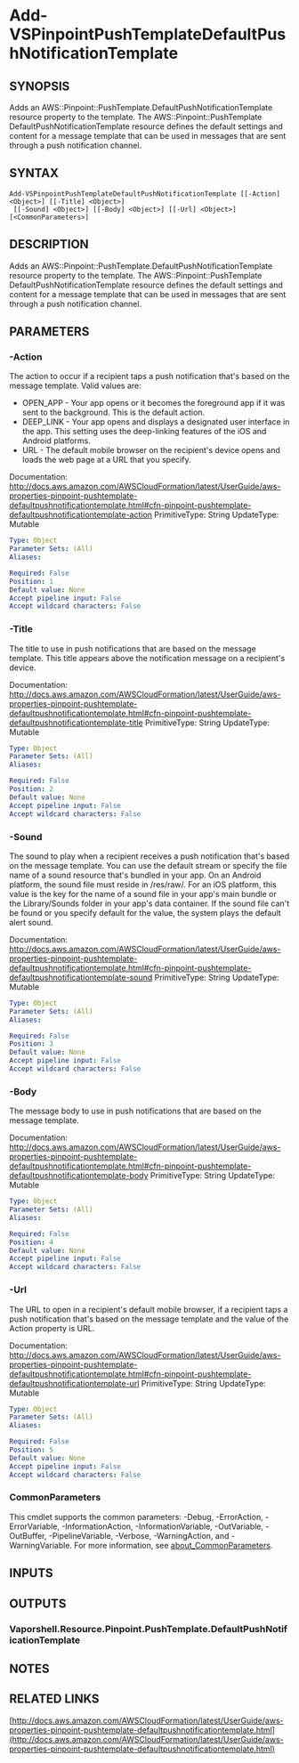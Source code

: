 # Add-VSPinpointPushTemplateDefaultPushNotificationTemplate

## SYNOPSIS
Adds an AWS::Pinpoint::PushTemplate.DefaultPushNotificationTemplate resource property to the template.
The AWS::Pinpoint::PushTemplate DefaultPushNotificationTemplate resource defines the default settings and content for a message template that can be used in messages that are sent through a push notification channel.

## SYNTAX

```
Add-VSPinpointPushTemplateDefaultPushNotificationTemplate [[-Action] <Object>] [[-Title] <Object>]
 [[-Sound] <Object>] [[-Body] <Object>] [[-Url] <Object>] [<CommonParameters>]
```

## DESCRIPTION
Adds an AWS::Pinpoint::PushTemplate.DefaultPushNotificationTemplate resource property to the template.
The AWS::Pinpoint::PushTemplate DefaultPushNotificationTemplate resource defines the default settings and content for a message template that can be used in messages that are sent through a push notification channel.

## PARAMETERS

### -Action
The action to occur if a recipient taps a push notification that's based on the message template.
Valid values are:
+  OPEN_APP - Your app opens or it becomes the foreground app if it was sent to the background.
This is the default action.
+  DEEP_LINK - Your app opens and displays a designated user interface in the app.
This setting uses the deep-linking features of the iOS and Android platforms.
+  URL - The default mobile browser on the recipient's device opens and loads the web page at a URL that you specify.

Documentation: http://docs.aws.amazon.com/AWSCloudFormation/latest/UserGuide/aws-properties-pinpoint-pushtemplate-defaultpushnotificationtemplate.html#cfn-pinpoint-pushtemplate-defaultpushnotificationtemplate-action
PrimitiveType: String
UpdateType: Mutable

```yaml
Type: Object
Parameter Sets: (All)
Aliases:

Required: False
Position: 1
Default value: None
Accept pipeline input: False
Accept wildcard characters: False
```

### -Title
The title to use in push notifications that are based on the message template.
This title appears above the notification message on a recipient's device.

Documentation: http://docs.aws.amazon.com/AWSCloudFormation/latest/UserGuide/aws-properties-pinpoint-pushtemplate-defaultpushnotificationtemplate.html#cfn-pinpoint-pushtemplate-defaultpushnotificationtemplate-title
PrimitiveType: String
UpdateType: Mutable

```yaml
Type: Object
Parameter Sets: (All)
Aliases:

Required: False
Position: 2
Default value: None
Accept pipeline input: False
Accept wildcard characters: False
```

### -Sound
The sound to play when a recipient receives a push notification that's based on the message template.
You can use the default stream or specify the file name of a sound resource that's bundled in your app.
On an Android platform, the sound file must reside in /res/raw/.
For an iOS platform, this value is the key for the name of a sound file in your app's main bundle or the Library/Sounds folder in your app's data container.
If the sound file can't be found or you specify default for the value, the system plays the default alert sound.

Documentation: http://docs.aws.amazon.com/AWSCloudFormation/latest/UserGuide/aws-properties-pinpoint-pushtemplate-defaultpushnotificationtemplate.html#cfn-pinpoint-pushtemplate-defaultpushnotificationtemplate-sound
PrimitiveType: String
UpdateType: Mutable

```yaml
Type: Object
Parameter Sets: (All)
Aliases:

Required: False
Position: 3
Default value: None
Accept pipeline input: False
Accept wildcard characters: False
```

### -Body
The message body to use in push notifications that are based on the message template.

Documentation: http://docs.aws.amazon.com/AWSCloudFormation/latest/UserGuide/aws-properties-pinpoint-pushtemplate-defaultpushnotificationtemplate.html#cfn-pinpoint-pushtemplate-defaultpushnotificationtemplate-body
PrimitiveType: String
UpdateType: Mutable

```yaml
Type: Object
Parameter Sets: (All)
Aliases:

Required: False
Position: 4
Default value: None
Accept pipeline input: False
Accept wildcard characters: False
```

### -Url
The URL to open in a recipient's default mobile browser, if a recipient taps a push notification that's based on the message template and the value of the Action property is URL.

Documentation: http://docs.aws.amazon.com/AWSCloudFormation/latest/UserGuide/aws-properties-pinpoint-pushtemplate-defaultpushnotificationtemplate.html#cfn-pinpoint-pushtemplate-defaultpushnotificationtemplate-url
PrimitiveType: String
UpdateType: Mutable

```yaml
Type: Object
Parameter Sets: (All)
Aliases:

Required: False
Position: 5
Default value: None
Accept pipeline input: False
Accept wildcard characters: False
```

### CommonParameters
This cmdlet supports the common parameters: -Debug, -ErrorAction, -ErrorVariable, -InformationAction, -InformationVariable, -OutVariable, -OutBuffer, -PipelineVariable, -Verbose, -WarningAction, and -WarningVariable. For more information, see [about_CommonParameters](http://go.microsoft.com/fwlink/?LinkID=113216).

## INPUTS

## OUTPUTS

### Vaporshell.Resource.Pinpoint.PushTemplate.DefaultPushNotificationTemplate
## NOTES

## RELATED LINKS

[http://docs.aws.amazon.com/AWSCloudFormation/latest/UserGuide/aws-properties-pinpoint-pushtemplate-defaultpushnotificationtemplate.html](http://docs.aws.amazon.com/AWSCloudFormation/latest/UserGuide/aws-properties-pinpoint-pushtemplate-defaultpushnotificationtemplate.html)

